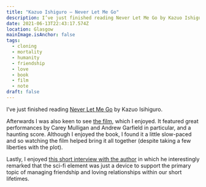 ```yaml
---
title: "Kazuo Ishiguro – Never Let Me Go"
description: I’ve just finished reading Never Let Me Go by Kazuo Ishiguro
date: 2021-06-13T22:43:17.574Z
location: Glasgow
mainImage.isAnchor: false
tags:
  - cloning
  - mortality
  - humanity
  - friendship
  - love
  - book
  - film
  - note
draft: false
---
```

I’ve just finished reading [Never Let Me Go](https://www.hive.co.uk/Product/Kazuo-Ishiguro/Never-Let-Me-Go/1518724) by Kazuo Isihiguro.

Afterwards I was also keen to see [the film](https://www.imdb.com/title/tt1334260/), which I enjoyed. It featured great performances by Carey Mulligan and Andrew Garfield in particular, and a haunting score. Although I enjoyed the book, I found it a little slow-paced and so watching the film helped bring it all together (despite taking a few liberties with the plot). 

Lastly, I enjoyed [this short interview with the author](https://youtu.be/_jCB59pPG7k) in which he interestingly remarked that the sci-fi element was just a device to support the primary topic of managing friendship and loving relationships within our short lifetimes.
